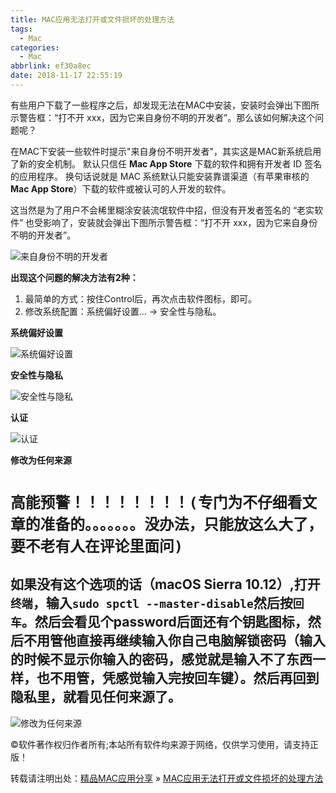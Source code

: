 ```yaml
---
title: MAC应用无法打开或文件损坏的处理方法
tags:
  - Mac
categories:
  - Mac
abbrlink: ef30a8ec
date: 2018-11-17 22:55:19
---
```


有些用户下载了一些程序之后，却发现无法在MAC中安装，安装时会弹出下图所示警告框：“打不开 xxx，因为它来自身份不明的开发者”。那么该如何解决这个问题呢？

在MAC下安装一些软件时提示"来自身份不明开发者"，其实这是MAC新系统启用了新的安全机制。
默认只信任 **Mac App Store** 下载的软件和拥有开发者 ID 签名的应用程序。
换句话说就是 MAC 系统默认只能安装靠谱渠道（有苹果审核的 **Mac App Store**）下载的软件或被认可的人开发的软件。

这当然是为了用户不会稀里糊涂安装流氓软件中招，但没有开发者签名的 “老实软件” 也受影响了，安装就会弹出下图所示警告框：“打不开 xxx，因为它来自身份不明的开发者”。

<!--more-->

![来自身份不明的开发者](http://img.xclient.info/attachment/cdn/large/006ehIt6jw1execfbx4xnj30nc0b6dgh.jpg)

**出现这个问题的解决方法有2种：**

1. 最简单的方式：按住Control后，再次点击软件图标，即可。
2. 修改系统配置：系统偏好设置... -> 安全性与隐私。

**系统偏好设置**

![系统偏好设置](http://ww2.sinaimg.cn/large/006ehIt6jw1exed22xlgpj30os0m6ae7.jpg)

**安全性与隐私**

![安全性与隐私](http://ww2.sinaimg.cn/large/006ehIt6jw1exed2kg4wbj30oe0jqtbd.jpg)

**认证**

![认证](http://ww3.sinaimg.cn/large/006ehIt6jw1execf3f31tj30om0cwjs4.jpg)

**修改为任何来源**

# `高能预警！！！！！！！！(专门为不仔细看文章的准备的。。。。。。。没办法，只能放这么大了，要不老有人在评论里面问)`

## 如果没有这个选项的话（macOS Sierra 10.12）,打开`终端`，输入`sudo spctl --master-disable`然后按`回车`。然后会看见个password后面还有个钥匙图标，然后不用管他直接再继续输入你自己电脑解锁密码（输入的时候不显示你输入的密码，感觉就是输入不了东西一样，也不用管，凭感觉输入完按回车键）。然后再回到隐私里，就看见任何来源了。

![修改为任何来源](http://ww2.sinaimg.cn/large/006ehIt6jw1exed0cuqtyj30oe0js77b.jpg)

©软件著作权归作者所有;本站所有软件均来源于网络，仅供学习使用，请支持正版！

转载请注明出处：[精品MAC应用分享](http://xclient.info/) » [MAC应用无法打开或文件损坏的处理方法](http://xclient.info/a/74559ea2-7870-b992-ed53-52a9d988e382.html)